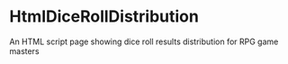 # HtmlDiceRollDistribution
An HTML script page showing dice roll results distribution for RPG game masters
